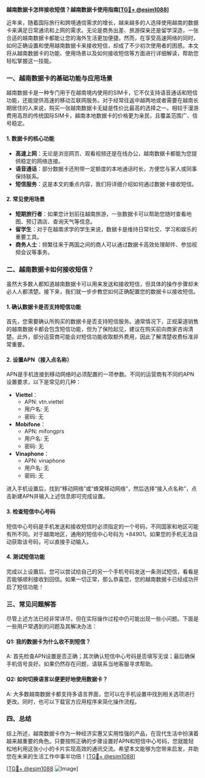 **越南数据卡怎样接收短信？越南数据卡使用指南[[TG💪+ @esim1088](https://t.me/s/esim1088)]**

近年来，随着国际旅行和跨境通信需求的增长，越来越多的人选择使用越南的数据卡来满足日常通讯和上网的需求。无论是商务出差、旅游探亲还是留学深造，一张合适的越南数据卡都能让您的海外生活更加便捷。然而，在享受高速网络的同时，如何正确设置和使用越南数据卡来接收短信，却成了不少初次使用者的困惑。本文将从越南数据卡的功能、使用场景以及如何接收短信等方面进行详细解读，帮助您轻松掌握这一技能。

### **一、越南数据卡的基础功能与应用场景**

越南数据卡是一种专门用于在越南境内使用的SIM卡，它不仅支持语音通话和短信功能，还能提供高速的移动互联网服务。对于经常往返中越两地或者需要在越南长期居住的人来说，购买一张越南数据卡无疑是性价比最高的选择之一。相较于漫游费用高昂的传统国际SIM卡，越南本地数据卡的价格更为亲民，且覆盖范围广、信号稳定。

#### **1. 数据卡的核心功能**
- **高速上网**：无论是浏览网页、观看视频还是在线办公，越南数据卡都能为您提供稳定的网络连接。
- **语音通话**：部分数据卡还附带一定额度的本地通话时长，方便您与家人或同事保持联系。
- **短信服务**：这是本文的重点内容，我们将详细介绍如何通过数据卡接收短信。

#### **2. 常见使用场景**
- **短期旅行者**：如果您计划前往越南旅游，一张数据卡可以帮助您随时查看地图、预订酒店、查询天气等信息。
- **留学生**：对于在越南求学的学生来说，数据卡是维持日常社交、学习和娱乐的重要工具。
- **商务人士**：频繁往来于两国之间的商人可以通过数据卡高效处理邮件、参加视频会议等事务。

### **二、越南数据卡如何接收短信？**

虽然大多数人都知道越南数据卡可以用来发送和接收短信，但具体的操作步骤却未必人人都清楚。接下来，我们就一步步教您如何正确配置您的数据卡以接收短信。

#### **1. 确认数据卡是否支持短信功能**
首先，您需要确认所购买的数据卡是否支持短信服务。通常情况下，正规渠道销售的越南数据卡都会包含短信功能，但为了保险起见，建议在购买前向商家咨询清楚。此外，部分运营商可能会对短信功能收取额外费用，因此了解清楚收费标准非常重要。

#### **2. 设置APN（接入点名称）**
APN是手机连接到移动网络时必须配置的一项参数。不同的运营商有不同的APN设置要求，以下是常见的几种：

- **Viettel**：
  - APN: vtn.viettel
  - 用户名: 无
  - 密码: 无
- **Mobifone**：
  - APN: mifongprs
  - 用户名: 无
  - 密码: 无
- **Vinaphone**：
  - APN: vinaphone
  - 用户名: 无
  - 密码: 无

进入手机设置后，找到“移动网络”或“蜂窝移动网络”，然后选择“接入点名称”，点击新建APN并输入上述信息即可完成设置。

#### **3. 检查短信中心号码**
短信中心号码是手机发送和接收短信时必须指定的一个号码，不同国家和地区可能有所不同。对于越南地区，通用的短信中心号码为 +84901。如果您的手机无法自动获取该号码，可以直接手动输入。

#### **4. 测试短信功能**
完成以上设置后，您可以尝试给自己的另一个手机号码发送一条测试短信，看看是否能够顺利接收到回信。如果一切正常，那么恭喜您，您的越南数据卡已经成功开启了短信功能！

### **三、常见问题解答**

尽管上述方法已经非常详尽，但在实际操作过程中仍可能出现一些小问题。下面是一些用户常遇到的问题及其解决办法：

#### **Q1: 我的数据卡为什么收不到短信？**
A: 首先检查APN设置是否正确；其次确认短信中心号码是否填写无误；最后确保手机信号良好。如果仍然存在问题，请联系当地客服寻求帮助。

#### **Q2: 如何切换语言以便更好地使用数据卡？**
A: 大多数越南数据卡都支持多语言界面，您可以在手机设置中找到相关选项进行更改。同时，也可以下载官方应用程序来简化操作流程。

### **四、总结**

综上所述，越南数据卡作为一种经济实惠又实用性强的产品，在现代生活中扮演着越来越重要的角色。只要按照正确的步骤设置好APN和短信中心号码，您就能轻松地利用这张小小的卡片实现高效的通讯交流。希望本文能够为您带来启发，并助您在未来的生活工作中事半功倍！[[TG💪+ @esim1088](https://t.me/s/esim1088)] 

[[TG💪+ @esim1088](https://t.me/s/esim1088) ![Image](https://i.postimg.cc/4NQfJmqS/Snipaste-2025-05-13-00-14-12.png)]
